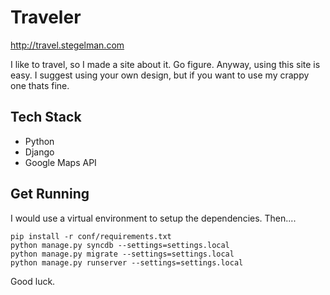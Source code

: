 Traveler
=======

http://travel.stegelman.com

I like to travel, so I made a site about it.  Go figure.  Anyway, using this site is easy.  I suggest using your own design, but if you want to use my crappy one thats fine.

Tech Stack
----------

- Python
- Django
- Google Maps API

Get Running
-----------

I would use a virtual environment to setup the dependencies.  Then....

```
pip install -r conf/requirements.txt
python manage.py syncdb --settings=settings.local
python manage.py migrate --settings=settings.local
python manage.py runserver --settings=settings.local
```

Good luck.